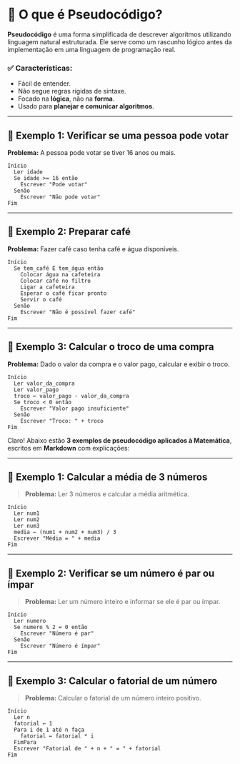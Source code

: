 # 📘 O que é Pseudocódigo?

**Pseudocódigo** é uma forma simplificada de descrever algoritmos utilizando linguagem natural estruturada. Ele serve como um rascunho lógico antes da implementação em uma linguagem de programação real.

### ✅ Características:

* Fácil de entender.
* Não segue regras rígidas de sintaxe.
* Focado na **lógica**, não na **forma**.
* Usado para **planejar e comunicar algoritmos**.

---

## 📌 Exemplo 1: Verificar se uma pessoa pode votar

**Problema:** A pessoa pode votar se tiver 16 anos ou mais.

```pseudocodigo
Início
  Ler idade
  Se idade >= 16 então
    Escrever "Pode votar"
  Senão
    Escrever "Não pode votar"
Fim
```

---

## 📌 Exemplo 2: Preparar café

**Problema:** Fazer café caso tenha café e água disponíveis.

```pseudocodigo
Início
  Se tem_café E tem_água então
    Colocar água na cafeteira
    Colocar café no filtro
    Ligar a cafeteira
    Esperar o café ficar pronto
    Servir o café
  Senão
    Escrever "Não é possível fazer café"
Fim
```

---

## 📌 Exemplo 3: Calcular o troco de uma compra

**Problema:** Dado o valor da compra e o valor pago, calcular e exibir o troco.

```pseudocodigo
Início
  Ler valor_da_compra
  Ler valor_pago
  troco ← valor_pago - valor_da_compra
  Se troco < 0 então
    Escrever "Valor pago insuficiente"
  Senão
    Escrever "Troco: " + troco
Fim
```
Claro! Abaixo estão **3 exemplos de pseudocódigo aplicados à Matemática**, escritos em **Markdown** com explicações:

---

## 📌 Exemplo 1: Calcular a média de 3 números

> **Problema:** Ler 3 números e calcular a média aritmética.

```pseudocodigo
Início
  Ler num1
  Ler num2
  Ler num3
  media ← (num1 + num2 + num3) / 3
  Escrever "Média = " + media
Fim
```

---

## 📌 Exemplo 2: Verificar se um número é par ou ímpar

> **Problema:** Ler um número inteiro e informar se ele é par ou ímpar.

```pseudocodigo
Início
  Ler numero
  Se numero % 2 = 0 então
    Escrever "Número é par"
  Senão
    Escrever "Número é ímpar"
Fim
```

---

## 📌 Exemplo 3: Calcular o fatorial de um número

> **Problema:** Calcular o fatorial de um número inteiro positivo.

```pseudocodigo
Início
  Ler n
  fatorial ← 1
  Para i de 1 até n faça
    fatorial ← fatorial * i
  FimPara
  Escrever "Fatorial de " + n + " = " + fatorial
Fim
```


